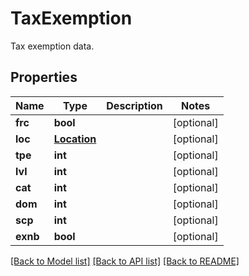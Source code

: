 # TaxExemption

Tax exemption data.
## Properties
Name | Type | Description | Notes
------------ | ------------- | ------------- | -------------
**frc** | **bool** |  | [optional] 
**loc** | [**Location**](Location.md) |  | [optional] 
**tpe** | **int** |  | [optional] 
**lvl** | **int** |  | [optional] 
**cat** | **int** |  | [optional] 
**dom** | **int** |  | [optional] 
**scp** | **int** |  | [optional] 
**exnb** | **bool** |  | [optional] 

[[Back to Model list]](../README.md#documentation-for-models) [[Back to API list]](../README.md#documentation-for-api-endpoints) [[Back to README]](../README.md)



